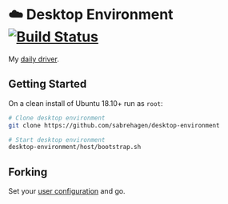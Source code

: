 # ☁️ Desktop Environment &nbsp;&nbsp;[![Build Status](https://travis-ci.org/sabrehagen/desktop-environment.svg?branch=master)](https://travis-ci.org/sabrehagen/desktop-environment)

My [daily driver](https://cloud.docker.com/repository/docker/sabrehagen/desktop-environment).

## Getting Started

On a clean install of Ubuntu 18.10+ run as `root`:

```sh
# Clone desktop environment
git clone https://github.com/sabrehagen/desktop-environment

# Start desktop environment
desktop-environment/host/bootstrap.sh
```

## Forking

Set your [user configuration](docker/scripts/environment.sh#L3) and go.
